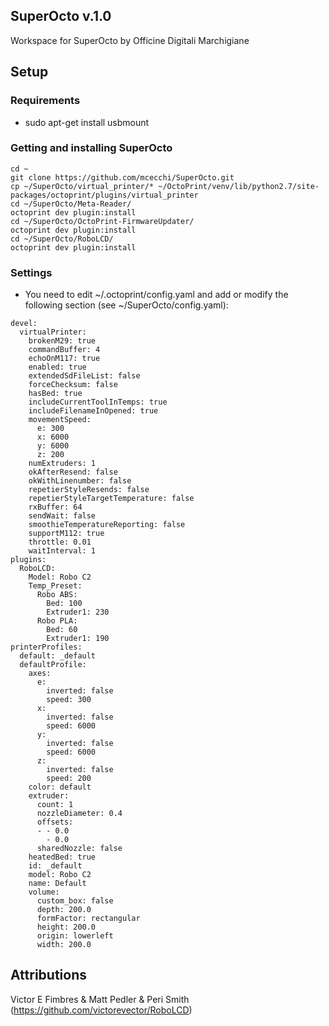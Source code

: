 ## SuperOcto v.1.0 ##
Workspace for SuperOcto by Officine Digitali Marchigiane
## Setup ##
### Requirements ###
* sudo apt-get install usbmount
### Getting and installing SuperOcto ###
```
cd ~
git clone https://github.com/mcecchi/SuperOcto.git
cp ~/SuperOcto/virtual_printer/* ~/OctoPrint/venv/lib/python2.7/site-packages/octoprint/plugins/virtual_printer
cd ~/SuperOcto/Meta-Reader/
octoprint dev plugin:install
cd ~/SuperOcto/OctoPrint-FirmwareUpdater/
octoprint dev plugin:install
cd ~/SuperOcto/RoboLCD/
octoprint dev plugin:install
```
### Settings ###
* You need to edit ~/.octoprint/config.yaml and add or modify the following section (see ~/SuperOcto/config.yaml):
```
devel:
  virtualPrinter:
    brokenM29: true
    commandBuffer: 4
    echoOnM117: true
    enabled: true
    extendedSdFileList: false
    forceChecksum: false
    hasBed: true
    includeCurrentToolInTemps: true
    includeFilenameInOpened: true
    movementSpeed:
      e: 300
      x: 6000
      y: 6000
      z: 200
    numExtruders: 1
    okAfterResend: false
    okWithLinenumber: false
    repetierStyleResends: false
    repetierStyleTargetTemperature: false
    rxBuffer: 64
    sendWait: false
    smoothieTemperatureReporting: false
    supportM112: true
    throttle: 0.01
    waitInterval: 1
plugins:
  RoboLCD:
    Model: Robo C2
    Temp_Preset:
      Robo ABS:
        Bed: 100
        Extruder1: 230
      Robo PLA:
        Bed: 60
        Extruder1: 190
printerProfiles:
  default: _default
  defaultProfile:
    axes:
      e:
        inverted: false
        speed: 300
      x:
        inverted: false
        speed: 6000
      y:
        inverted: false
        speed: 6000
      z:
        inverted: false
        speed: 200
    color: default
    extruder:
      count: 1
      nozzleDiameter: 0.4
      offsets:
      - - 0.0
        - 0.0
      sharedNozzle: false
    heatedBed: true
    id: _default
    model: Robo C2
    name: Default
    volume:
      custom_box: false
      depth: 200.0
      formFactor: rectangular
      height: 200.0
      origin: lowerleft
      width: 200.0
```

## Attributions ##
Victor E Fimbres & Matt Pedler & Peri Smith (https://github.com/victorevector/RoboLCD)


